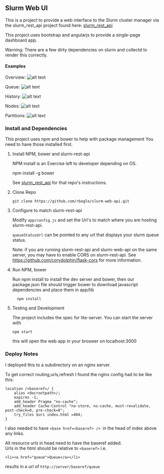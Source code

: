 ## Slurm Web UI
This is a project to provide a web interface to the Slurm cluster manager via
the slurm_rest_api project found here: [slurm_rest_api](https://github.com/rbogle/slurm-rest-api)

This project uses bootstrap and angularjs to provide a single-page dashboard app.

Warning: There are a few dirty dependencies on slurm and collectd to render this correctly.

#### Examples

Overview:
![alt text](https://cloud.githubusercontent.com/assets/7741121/24215694/c1375a3c-0ef6-11e7-92d9-eb094eb27bef.png "Overview")

Queue:
![alt text](https://cloud.githubusercontent.com/assets/7741121/24216518/af5e2da6-0ef9-11e7-82c9-a177c75adbb5.png "Queue")

History:
![alt text](https://cloud.githubusercontent.com/assets/7741121/24216566/f14c1052-0ef9-11e7-8e9d-c2ad72f88add.png "History")

Nodes:
![alt text](https://cloud.githubusercontent.com/assets/7741121/24216523/b69e4f2e-0ef9-11e7-9718-d9045c32d98d.png "Nodes")

Partitions:
![alt text](https://cloud.githubusercontent.com/assets/7741121/24216529/bd01d566-0ef9-11e7-8ecd-18fa75791c84.png "Partitions")

### Install and Dependencies
This project uses npm and bower to help with package management
You need to have those installed first.

1. Install NPM, bower and slurm-rest-api

    NPM install is an Exercise left to developer depending on OS.

    npm install -g bower

    See [slurm_rest_api](https://github.com/rbogle/slurm-rest-api)
    for that repo's instructions.

2. Clone Repo
    ```
    git clone https://github.com/rbogle/slurm-web-api.git
    ```

3. Configure to match slurm-rest-api

    Modify `app/config.js` and set the Url's to match where you are hosting slurm-rest-api.
    
    `queueStatusUrl` can be pointed to any url that displays your slurm queue status.
    
    Note: if you are running slurm-rest-api and slurm-web-api on the same server, you may have to enable CORS on slurm-rest-api. See https://github.com/corydolphin/flask-cors for more information.

4. Run NPM, bower

    Run npm install to install the dev server and bower, then our package.json file should trigger bower to download javascript dependencies and place them in app/lib

    ```
      npm install

    ```

5. Testing and Development

    The project includes the spec for lite-server. You can start the server with

    ```
    npm start
    ```

    this will open the web app in your broswer on localhost:3000

### Deploy Notes
I deployed this to a subdirectory on an nginx server.

To get correct routing,urls,refresh I found the nginx config had to be like this:
```
location /<baseref>/ {
    alias <docrootpath>/;
    expires -1;
    add_header Pragma "no-cache";
    add_header Cache-Control "no-store, no-cache, must-revalidate, post-check=0, pre-check=0";
    try_files $uri index.html =404;
}
```

I also needed to have `<base href=<baseref> /> `in the head of index above any links.

All resource urls in head need to have the baseref added.  
Urls in the html should be relative to ``<baseref>`` i.e.

```
<li><a href="queue">Queue</a></li>
```
results in a url of `http://server/baseref/queue`

